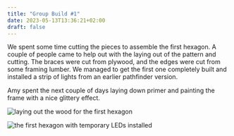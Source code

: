 ```yaml
---
title: "Group Build #1"
date: 2023-05-13T13:36:21+02:00
draft: false
---
```


We spent some time cutting the pieces to assemble the first hexagon. A couple of people came to help out with the laying out of the pattern and cutting. The braces were cut from plywood, and the edges were cut from some framing lumber. We managed to get the first one completely built and installed a strip of lights from an earlier pathfinder version.

Amy spent the next couple of days laying down primer and painting the frame with a nice glittery effect.

![laying out the wood for the first hexagon](/img/build-1.jpeg#500x)

![the first hexagon with temporary LEDs installed](/img/temporary_lights.jpeg#500x)
